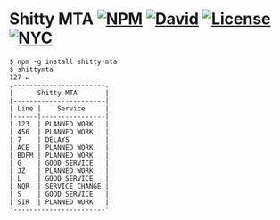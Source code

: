 # Shitty MTA [![NPM](https://img.shields.io/npm/v/shitty-mta.svg)](https://www.npmjs.com/package/shitty-mta) [![David](https://img.shields.io/david/moimikey/shitty-mta.svg)](#) [![License](https://img.shields.io/npm/l/shitty-mta.svg)](#) [![NYC](https://img.shields.io/badge/made%20in%20%20-%20nyc%20-red.svg)](#)

```
$ npm -g install shitty-mta
$ shittymta                                                                                                                127 ↵
.-----------------------.
|      Shitty MTA       |
|-----------------------|
| Line |    Service     |
|------|----------------|
| 123  | PLANNED WORK   |
| 456  | PLANNED WORK   |
| 7    | DELAYS         |
| ACE  | PLANNED WORK   |
| BDFM | PLANNED WORK   |
| G    | GOOD SERVICE   |
| JZ   | PLANNED WORK   |
| L    | GOOD SERVICE   |
| NQR  | SERVICE CHANGE |
| S    | GOOD SERVICE   |
| SIR  | PLANNED WORK   |
'-----------------------'
```
